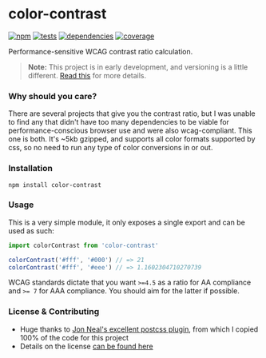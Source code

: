 # color-contrast

[![npm](https://img.shields.io/npm/v/color-contrast.svg?style=flat-square)](https://npmjs.com/package/color-contrast)
[![tests](https://img.shields.io/travis/jescalan/color-contrast.svg?style=flat-square)](https://travis-ci.org/jescalan/color-contrast?branch=master)
[![dependencies](https://img.shields.io/david/jescalan/color-contrast.svg?style=flat-square)](https://david-dm.org/jescalan/color-contrast)
[![coverage](https://img.shields.io/codecov/c/github/jescalan/color-contrast.svg?style=flat-square)](https://codecov.io/gh/jescalan/color-contrast)

Performance-sensitive WCAG contrast ratio calculation.

> **Note:** This project is in early development, and versioning is a little different. [Read this](http://markup.im/#q4_cRZ1Q) for more details.

### Why should you care?

There are several projects that give you the contrast ratio, but I was unable to find any that didn't have too many dependencies to be viable for performance-conscious browser use and were also wcag-compliant. This one is both. It's ~5kb gzipped, and supports all color formats supported by css, so no need to run any type of color conversions in or out.

### Installation

`npm install color-contrast`

### Usage

This is a very simple module, it only exposes a single export and can be used as such:

```js
import colorContrast from 'color-contrast'

colorContrast('#fff', '#000') // => 21
colorContrast('#fff', '#eee') // => 1.1602304710270739
```

WCAG standards dictate that you want `>=4.5` as a ratio for AA compliance and `>= 7` for AAA compliance. You should aim for the latter if possible.

### License & Contributing

- Huge thanks to [Jon Neal's excellent postcss plugin](https://github.com/jonathantneal/postcss-wcag-contrast), from which I copied 100% of the code for this project
- Details on the license [can be found here](LICENSE.md)
